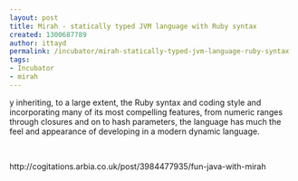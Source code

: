 ```yaml
---
layout: post
title: Mirah - statically typed JVM language with Ruby syntax
created: 1300687789
author: ittayd
permalink: /incubator/mirah-statically-typed-jvm-language-ruby-syntax
tags:
- Incubator
- mirah
---
```

<p>y inheriting, to a large extent, the Ruby syntax and coding style and  incorporating many of its most compelling features, from numeric ranges  through closures and on to hash&nbsp;parameters, the language has much the  feel and&nbsp;appearance&nbsp;of developing in a modern dynamic language.</p>
<p>&nbsp;</p>
<p>http://cogitations.arbia.co.uk/post/3984477935/fun-java-with-mirah</p>
<p>&nbsp;</p>
<p>&nbsp;</p>
